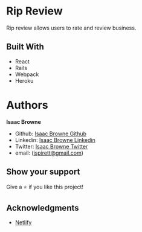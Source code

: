 # Rip Review

Rip review allows users to rate and review  business.

## Built With

- React
- Rails 
- Webpack
- Heroku





# Authors

**Isaac Browne**

- Github: [Isaac Browne Github](https://github.com/Ispirett)
- Linkedin: [Isaac Browne Linkedin](https://www.linkedin.com/in/isaac-browne/)
- Twitter: [Isaac Browne Twitter](https://twitter.com/umairahmadDP)
- email: (ispirett@gmail.com)
 


## Show your support

Give a :star:️ if you like this project!

## Acknowledgments

-  [Netlify](https://www.netlify.com/)
